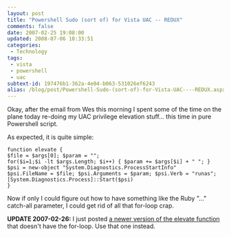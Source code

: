 ```yaml
---
layout: post
title: "Powershell Sudo (sort of) for Vista UAC -- REDUX"
comments: false
date: 2007-02-25 19:08:00
updated: 2008-07-06 10:33:51
categories:
 - Technology
tags:
 - vista
 - powershell
 - uac
subtext-id: 197476b1-362a-4e04-b063-531026ef6243
alias: /blog/post/Powershell-Sudo-(sort-of)-for-Vista-UAC----REDUX.aspx
---
```



Okay, after the email from Wes this morning I spent some of the time on the plane today re-doing my UAC privilege elevation stuff... this time in pure Powershell script. 

As expected, it is quite simple: 
    
    
    function elevate {
    $file = $args[0]; $param = "";
    for($i=1;$i -lt $args.Length; $i++) { $param += $args[$i] + " "; }
    $psi = new-object "System.Diagnostics.ProcessStartInfo"
    $psi.FileName = $file; $psi.Arguments = $param; $psi.Verb = "runas";
    [System.Diagnostics.Process]::Start($psi)
    }
    

Now if only I could figure out how to have something like the Ruby "..." catch-all parameter, I could get rid of all that for-loop crap. 

**UPDATE 2007-02-26:** I just posted [a newer version of the elevate function](/archive/2007/02/26/22339.aspx) that doesn't have the for-loop. Use that one instead. 
